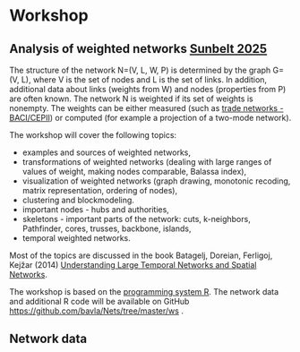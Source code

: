 # Workshop

## Analysis of weighted networks [Sunbelt 2025](https://www.insna.org/sunbelt-2025-workshops)

The structure of the network N=(V, L, W, P) is determined by the graph G=(V, L), where V is the set of nodes and L is the set of links.
In addition, additional data about links (weights from W) and nodes (properties from P) are often known. The network N is weighted if its set of weights is nonempty. The weights can be either measured (such as [trade networks - BACI/CEPII](https://www.cepii.fr/CEPII/en/bdd_modele/bdd_modele_item.asp?id=37)) or computed (for example a projection of a two-mode network).

The workshop will cover the following topics:
  - examples and sources of weighted networks,
  - transformations of weighted networks (dealing with large ranges of values of weight, making nodes comparable, Balassa index),
  - visualization of weighted networks (graph drawing, monotonic recoding, matrix representation, ordering of nodes),
  - clustering and blockmodeling.
  - important nodes - hubs and authorities,
  - skeletons - important parts of the network: cuts, k-neighbors, Pathfinder, cores, trusses, backbone, islands,
  -  temporal weighted networks.

Most of the topics are discussed in the book Batagelj, Doreian, Ferligoj, Kejz̆ar (2014) [Understanding Large Temporal Networks and Spatial Networks](https://onlinelibrary.wiley.com/doi/book/10.1002/9781118915370).

The workshop is based on the [programming system R](https://cran.r-project.org/). The network data and additional R code will be available on GitHub
https://github.com/bavla/Nets/tree/master/ws .

## Network data

